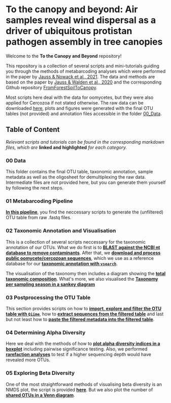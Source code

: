 # To the canopy and beyond: Air samples reveal wind dispersal as a driver of ubiquitous protistan pathogen assembly in tree canopies

Welcome to the **To the Canopy and Beyond** repository!

This repository is a collection of several scripts and mini-tutorials guiding you through the methods of metabarcoding analyses which were performed in the paper by [Jauss & Nowack et al., 2021](https://doi.org/10.1016/j.ejop.2021.125805). The data and methods are based on the paper by [Jauss & Walden et al., 2020](https://doi.org/10.3389/fmicb.2020.592189) and the corresponding Github repository [FromForestSoilToCanopy](https://github.com/RJauss/FromForestSoilToCanopy). 

Most scripts here deal with the data for oomycetes, but they were also applied for Cercozoa if not stated otherwise. The raw data can be downloaded [here](https://www.ebi.ac.uk/ena/browser/view/PRJEB37525), plots and figures were generated with the final OTU tables (not provided) and annotation files accessible in the folder [00_Data](00_Data/). 

## Table of Content
*Relevant scripts and tutorials can be found in the corresponding markdown files, which are* **linked and highlighted** *for each category.*

### 00 Data
This folder contains the final OTU table, taxonomic annotation, sample metadata as well as the oligosheet for demultiplexing the raw data. Intermediate files are not provided here, but you can generate them yourself by following the next steps.

### 01 Metabarcoding Pipeline
**[In this pipeline](01_Metabarcoding-Pipeline/Metabarcoding-Pipeline.md)**, you find the neccessary scripts to generate the (unfiltered) OTU table from raw .fastq files.

### 02 Taxonomic Annotation and Visualisation
This is a collection of several scripts neccessary for the taxonomic annotation of our OTUs. What we do first is to **[BLAST against the NCBI nt database to remove contaminants](02_Taxonomic_Annotation_and_Visualisation/BLAST-against-NCBI-nt-Database.md)**. After that, we **[download and process public oomycete/cercozoan sequences](02_Taxonomic_Annotation_and_Visualisation/Downloading-&-Processing-ITS-Sequences.md)**, which we use as a reference database for our **[taxonomic annotation with `vsearch`](02_Taxonomic_Annotation_and_Visualisation/Annotate-with-vsearch-and-the-ITS1-reference-database.md)**.

The visualisation of the taxonomy then includes a diagram showing the **[total taxonomic composition](02_Taxonomic_Annotation_and_Visualisation/AirSampler_TaxonomyOverview.md)**.
What's more, we also visualised the **[Taxonomy per sampling season in a sankey diagram](02_Taxonomic_Annotation_and_Visualisation/AirSampler_Sankey.md)**

### 03 Postprocessing the OTU Table
This section provides scripts on how to **[import, explore and filter the OTU table with `Qiime`](03_Postprocessing_OTU-Table/Importing-and-Filtering-OTU-Table.md)**, how to **[extract sequences from the filtered table](03_Postprocessing_OTU-Table/Postprocessing-the-OTU-Table.md#Extract-Sequences-from-Filtered-Table)** and last but not least how to **[paste the filtered metadata into the filtered table](03_Postprocessing_OTU-Table/Postprocessing-the-OTU-Table.md#Paste-Filtered-OTU-Table-and-Filtered-Metadata)**.

### 04 Determining Alpha Diversity
Here we deal with the methods of how to **[plot alpha diversity indices in a boxplot](04_Alpha_Diversity/AirSampler_AlphaBoxplot.md)** including pairwise significance testing. Also, we performed **[rarefaction analyses](04_Alpha_Diversity/AirSampler_RarefactionCurves.md)** to test if a higher sequencing depth would have revealed more OTUs.

### 05 Exploring Beta Diversity
One of the most straightforward methods of visualising beta diversity is an NMDS plot, the script is provided **[here](05_Beta_Diversity/AirSampler_NMDS.md)**. But we also plot the number of **[shared OTUs in a Venn diagram](05_Beta_Diversity/AirSampler_VennDiagramm.md)**. 

